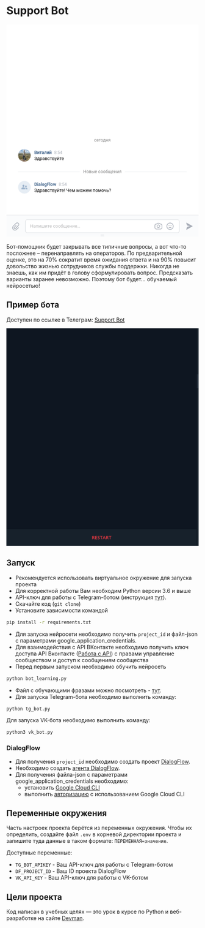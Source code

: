 # Support Bot

![demo_vk_bot.gif](assets/demo_vk_bot.gif)

Бот-помощник будет закрывать все типичные вопросы, а вот что-то посложнее – перенаправлять на операторов.
По предварительной оценке, это на 70% сократит время ожидания ответа и на 90% повысит довольство жизнью сотрудников службы поддержки.
Никогда не знаешь, как им придёт в голову сформулировать вопрос. Предсказать варианты заранее невозможно. Поэтому бот будет… обучаемый нейросетью!

## Пример бота
Доступен по ссылке в Телеграм: [Support Bot](https://t.me/dvmn_smart_support_bot)

![demo_tg_bot.gif](assets/demo_tg_bot.gif)

## Запуск
- Рекомендуется использовать виртуальное окружение для запуска проекта
- Для корректной работы Вам необходим Python версии 3.6 и выше
- API-ключ для работы с Telegram-ботом (инструкция [тут](https://way23.ru/%D1%80%D0%B5%D0%B3%D0%B8%D1%81%D1%82%D1%80%D0%B0%D1%86%D0%B8%D1%8F-%D0%B1%D0%BE%D1%82%D0%B0-%D0%B2-telegram.html)).
- Скачайте код (`git clone`)
- Установите зависимости командой
```bash
pip install -r requirements.txt
```
- Для запуска нейросети необходимо получить `project_id` и файл-json с параметрами google_application_credentials.
- Для взаимодействия с API ВКонтакте необходимо получить ключ доступа API Вконтакте ([Работа с API](https://vk.com/dev/access_token)) с правами управление сообществом и доступ к сообщениям сообщества
- Перед первым запуском необходимо обучить нейросеть
```bash
python bot_learning.py
```
- Файл с обучающими фразами можно посмотреть - <a href="./json/questions.json">тут</a>.
- Для запуска Telegram-бота необходимо выполнить команду:
```bash
python tg_bot.py
```

Для запуска VK-бота необходимо выполнить команду:
```bash
python3 vk_bot.py
```

### DialogFlow

- Для получения `project_id` необходимо создать проект [DialogFlow](https://cloud.google.com/dialogflow/es/docs/quick/setup).
- Необходимо создать [агента DialogFlow](https://cloud.google.com/dialogflow/es/docs/quick/build-agent).
- Для получения файла-json с параметрами google_application_credentials необходимо:
  - установить [Google Cloud CLI](https://cloud.google.com/sdk/docs/install)
  - выполнить [авторизацию](https://cloud.google.com/docs/authentication/provide-credentials-adc) c использованием Google Cloud CLI


## Переменные окружения

Часть настроек проекта берётся из переменных окружения. Чтобы их определить, 
создайте файл `.env` в корневой директории проекта и запишите туда данные в таком 
формате: `ПЕРЕМЕННАЯ=значение`.

Доступные переменные:

- `TG_BOT_APIKEY` - Ваш API-ключ для работы с Telegram-ботом
- `DF_PROJECT_ID` - Ваш ID проекта DialogFlow
- `VK_API_KEY` - Ваш API-ключ для работы с VK-ботом

## Цели проекта

Код написан в учебных целях — это урок в курсе по Python и веб-разработке на сайте [Devman](https://dvmn.org).